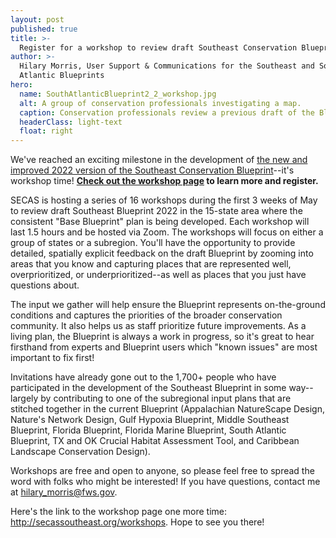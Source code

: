```yaml
---
layout: post
published: true
title: >-
  Register for a workshop to review draft Southeast Conservation Blueprint 2022
author: >-
  Hilary Morris, User Support & Communications for the Southeast and South
  Atlantic Blueprints
hero:
  name: SouthAtlanticBlueprint2_2_workshop.jpg
  alt: A group of conservation professionals investigating a map.
  caption: Conservation professionals review a previous draft of the Blueprint at an in-person workshop in the South Atlantic subregion.
  headerClass: light-text
  float: right
---
```

We've reached an exciting milestone in the development of <a href="https://secassoutheast.org/2021/07/30/Progress-toward-a-more-consistent-Southeast-Blueprint-in-2022.html">the new and improved 2022 version of the Southeast Conservation Blueprint</a>--it's workshop time! <b><a href="http://secassoutheast.org/workshops">Check out the workshop page</a> to learn more and register.</b>

SECAS is hosting a series of 16 workshops during the first 3 weeks of May to review draft Southeast Blueprint 2022 in the 15-state area where the consistent "Base Blueprint" plan is being developed. Each workshop will last 1.5 hours and be hosted via Zoom. The workshops will focus on either a group of states or a subregion.<!--more--> You'll have the opportunity to provide detailed, spatially explicit feedback on the draft Blueprint by zooming into areas that you know and capturing places that are represented well, overprioritized, or underprioritized--as well as places that you just have questions about.

The input we gather will help ensure the Blueprint represents on-the-ground conditions and captures the priorities of the broader conservation community. It also helps us as staff prioritize future improvements. As a living plan, the Blueprint is always a work in progress, so it's great to hear firsthand from experts and Blueprint users which "known issues" are most important to fix first!

Invitations have already gone out to the 1,700+ people who have participated in the development of the Southeast Blueprint in some way--largely by contributing to one of the subregional input plans that are stitched together in the current Blueprint (Appalachian NatureScape Design, Nature's Network Design, Gulf Hypoxia Blueprint, Middle Southeast Blueprint, Florida Blueprint, Florida Marine Blueprint, South Atlantic Blueprint, TX and OK Crucial Habitat Assessment Tool, and Caribbean Landscape Conservation Design).

Workshops are free and open to anyone, so please feel free to spread the word with folks who might be interested! If you have questions, contact me at <a href ="mailto:hilary_morris@fws.gov">hilary_morris@fws.gov</a>.

Here's the link to the workshop page one more time: <a href="http://secassoutheast.org/workshops">http://secassoutheast.org/workshops</a>. Hope to see you there!
